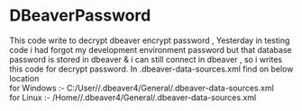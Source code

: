 # DBeaverPassword

This code write to decrypt dbeaver encrypt password , Yesterday in testing code i had forgot my development environment password but that database password is stored in dbeaver & i can still connect in dbeaver , so i writes this code for decrypt password. 
In .dbeaver-data-sources.xml find on below location  
for Windows :- C:/User/<User Name>/.dbeaver4/General/.dbeaver-data-sources.xml   
for Linux :- /Home/<User Name>/.dbeaver4/General/.dbeaver-data-sources.xml 
